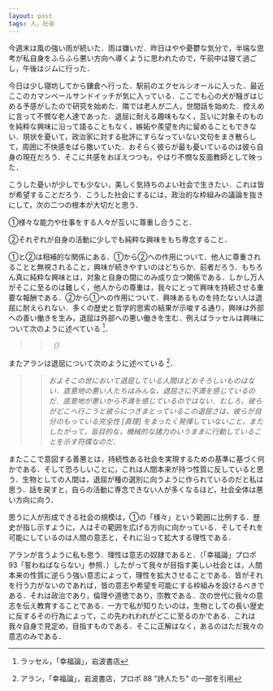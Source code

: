 ```yaml
---
layout: post
tags: 人，社会
---
```


今週末は風の強い雨が続いた．雨は嫌いだ．昨日はやや憂鬱な気分で，半端な思考が私自身をふらふら悪い方向へ導くように思われたので，午前中は寝て過ごし，午後はジムに行った．

今日は少し寝坊してから鎌倉へ行った．駅前のエクセルシオールに入った．最近ここのカマンベールサンドイッチが気に入っている．ここでも心の犬が騒ぎはじめる予感がしたので研究を始めた．隣では老人が二人，世間話を始めた．控えめに言って不憫な老人達であった．退屈に耐える趣味もなく，互いに対象そのものを純粋な興味に沿って語ることもなく，嫉妬や羨望を内に留めることもできない．現状を憂いて，政治家に対する批評にすらなっていない文句をまき散らして，周囲に不快感をばら撒いていた．おそらく彼らが最も憂いているのは彼ら自身の現在だろう．そこに共感をおぼえつつも，やはり不憫な反面教師として映った．

こうした憂いが少しでも少ない，美しく気持ちのよい社会で生きたい．これは皆が希望することだろう．こうした社会にするには，政治的な枠組みの議論を抜きにして，次の二つの根本が大切だと思う．

①様々な能力や仕事をする人々が互いに尊重し合うこと．

②それぞれが自身の活動に少しでも純粋な興味をもち専念すること．

①と②は相補的な関係にある．①から②への作用について．他人に尊重されることと無視されること，興味が続きやすいのはどちらか．前者だろう．もちろん真に純粋な興味とは，対象と自身の間にのみ成り立つ関係である．しかし万人がそこに至るのは難しく，他人からの尊重は，我々にとって興味を持続させる重要な報酬である．②から①への作用について．興味あるものを持たない人は退屈に耐えられない．多くの歴史と哲学的思索の結果が示唆する通り，興味は外部への善い働きを生み，退屈は外部への悪い働きを生む．例えばラッセルは興味について次のように述べている [^1]．

>> *（）*

またアランは退屈について次のように述べている [^2]．

>> *およそこの世において退屈している人間ほどおそろしいものはない．底意地の悪い人たちはみんな，退屈さに不満を感じているのだ．底意地が悪いから不満を感じているのではない．むしろ，彼らがどこへ行こうと彼らにつきまとっているこの退屈さは，彼らが自分のもっている完全性 [真理] をまったく発揮していないこと，またしたがって，盲目的な，機械的な諸力のいうままに行動していることを示す符牒なのだ．*

またここで意図する善悪とは，持続性ある社会を実現するための基準に基づく何かである．そして恐ろしいことに，これは人間本来が持つ性質に反していると思う．生物としての人間は，退屈が種の選別に向うように作られているのだと私は思う．話を戻すと，自らの活動に専念できない人が多くなるほど，社会全体は悪い方向に向う．

思うに人が形成できる社会の規模は，①の「様々」という範囲に比例する．歴史が指し示すように，人はその範囲を広げる方向に向かっている．そしてそれを可能にしているのは人間の意志と，それに沿って拡大する理性である．

アランが言うように私も思う．理性は意志の奴隷であると．（「幸福論」プロポ93「誓わねばならない」参照．）したがって我々が目指す美しい社会とは，人間本来の性質に逆らう強い意志によって，理性を拡大させることである．皆がそれを行う力がないのであれば，皆の意志や希望を可能にする枠組みを設けるべきである．それは政治であり，倫理や道徳であり，宗教である．次の世代に我々の意志を伝え教育することである．一方で私が知りたいのは，生物としての長い歴史に反するその行為によって，この先われわれがどこに至るのかである．これは我々自身で見定め，目指すものである．そこに正解はなく，あるのはただ我々の意志のみである．

[^1]: ラッセル，「幸福論」，岩波書店
[^2]: アラン，「幸福論」，岩波書店，プロポ 88 "詩人たち" の一部を引用
